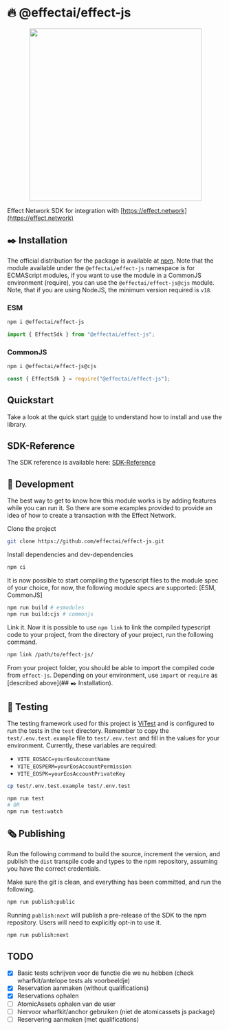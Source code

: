 # 🔥 @effectai/effect-js

<p align="center"><img src="https://effect.network/img/logo/logo.png" width="400px"></p>

Effect Network SDK for integration with [https://effect.network](https://effect.network)

## ✒️ Installation

The official distribution for the package is available at [npm](https://www.npmjs.com/package/@effectai/effect-js).
Note that the module available under the `@effectai/effect-js` namespace is for ECMAScript modules, if you want to use the module in a CommonJS environment (require), you can use the `@effectai/effect-js@cjs` module.
Note, that if you are using NodeJS, the minimum version required is `v18`.

### ESM

```bash
npm i @effectai/effect-js
```

```js
import { EffectSdk } from "@effectai/effect-js";
```

### CommonJS

```bash
npm i @effectai/effect-js@cjs
```

```js
const { EffectSdk } = require("@effectai/effect-js");
```

## Quickstart

Take a look at the quick start [guide](https://developer.effect.network/quickstart/) to understand how to install and use the library.

## SDK-Reference

The SDK reference is available here: [SDK-Reference](https://effectai.github.io/effect-js/)

## 🦋 Development

The best way to get to know how this module works is by adding features while you can run it. So there are some examples provided to provide an idea of how to create a transaction with the Effect Network.

Clone the project

```bash
git clone https://github.com/effectai/effect-js.git
```

Install dependencies and dev-dependencies

```bash
npm ci
```

It is now possible to start compiling the typescript files to the module spec of your choice, for now, the following module specs are supported: [ESM, CommonJS]

```bash
npm run build # esmodules
npm run build:cjs # commonjs
```

Link it. Now it is possible to use `npm link` to link the compiled typescript code to your project, from the directory of your project, run the following command.

```bash
npm link /path/to/effect-js/
```

From your project folder, you should be able to import the compiled code from `effect-js`. Depending on your environment, use `import` or `require` as [described above](## ✒️ Installation).

## 🧪 Testing

The testing framework used for this project is [ViTest](https://vitest.dev) and is configured to run the tests in the `test` directory.
Remember to copy the `test/.env.test.example` file to `test/.env.test` and fill in the values for your environment.
Currently, these variables are required:

- `VITE_EOSACC=yourEosAccountName`
- `VITE_EOSPERM=yourEosAccountPermission`
- `VITE_EOSPK=yourEosAccountPrivateKey`

```bash
cp test/.env.test.example test/.env.test

npm run test
# OR
npm run test:watch
```

## 🗞 Publishing

Run the following command to build the source, increment the version, and publish the `dist` transpile code and types to the npm repository, assuming you have the correct credentials.

Make sure the git is clean, and everything has been committed, and run the following.

```bash
npm run publish:public
```

Running `publish:next` will publish a pre-release of the SDK to the npm repository. Users will need to explicitly opt-in to use it.

```bash
npm run publish:next
```

## TODO

- [x] Basic tests schrijven voor de functie die we nu hebben (check wharfkit/antelope tests als voorbeeldje)
- [x] Reservation aanmaken (without qualifications)
- [x] Reservations ophalen
- [ ] AtomicAssets ophalen van de user
- [ ] hiervoor wharfkit/anchor gebruiken (niet de atomicassets js package)
- [ ] Reservering aanmaken (met qualifications)

